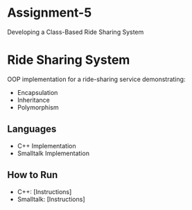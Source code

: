 # Assignment-5
Developing a Class-Based Ride Sharing System


# Ride Sharing System
  
OOP implementation for a ride-sharing service demonstrating:
- Encapsulation
- Inheritance
- Polymorphism
  
## Languages
- C++ Implementation
- Smalltalk Implementation
  
## How to Run
- C++: [Instructions]
- Smalltalk: [Instructions]
